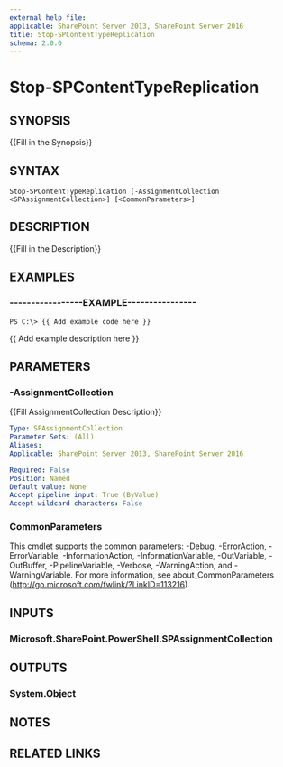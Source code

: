 ```yaml
---
external help file: 
applicable: SharePoint Server 2013, SharePoint Server 2016
title: Stop-SPContentTypeReplication
schema: 2.0.0
---
```


# Stop-SPContentTypeReplication

## SYNOPSIS
{{Fill in the Synopsis}}

## SYNTAX

```
Stop-SPContentTypeReplication [-AssignmentCollection <SPAssignmentCollection>] [<CommonParameters>]
```

## DESCRIPTION
{{Fill in the Description}}

## EXAMPLES

### -----------------EXAMPLE----------------
```
PS C:\> {{ Add example code here }}
```

{{ Add example description here }}


## PARAMETERS

### -AssignmentCollection
{{Fill AssignmentCollection Description}}

```yaml
Type: SPAssignmentCollection
Parameter Sets: (All)
Aliases: 
Applicable: SharePoint Server 2013, SharePoint Server 2016

Required: False
Position: Named
Default value: None
Accept pipeline input: True (ByValue)
Accept wildcard characters: False
```

### CommonParameters
This cmdlet supports the common parameters: -Debug, -ErrorAction, -ErrorVariable, -InformationAction, -InformationVariable, -OutVariable, -OutBuffer, -PipelineVariable, -Verbose, -WarningAction, and -WarningVariable. For more information, see about_CommonParameters (http://go.microsoft.com/fwlink/?LinkID=113216).

## INPUTS

### Microsoft.SharePoint.PowerShell.SPAssignmentCollection

## OUTPUTS

### System.Object

## NOTES

## RELATED LINKS

